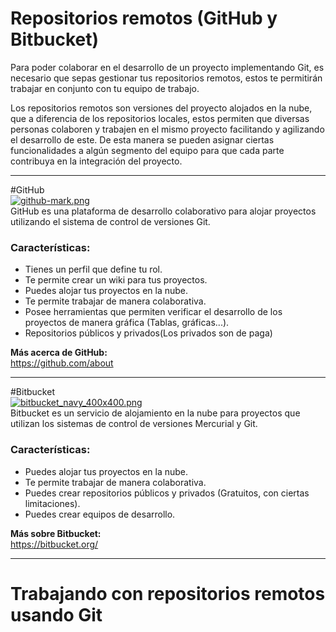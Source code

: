 # **Repositorios remotos (GitHub y Bitbucket)**  
Para poder colaborar en el desarrollo de un proyecto implementando Git, es necesario que sepas gestionar tus repositorios remotos, estos te permitirán trabajar en conjunto con tu equipo de trabajo.  

Los repositorios remotos son versiones del proyecto alojados en la nube, que a diferencia de los repositorios locales, estos permiten que diversas personas colaboren y trabajen en el mismo proyecto facilitando y agilizando el desarrollo de este. De esta manera se pueden asignar ciertas funcionalidades a algún segmento del equipo para que cada parte contribuya en la integración del proyecto.  
***
#GitHub  
[![github-mark.png](https://s5.postimg.org/suu4vwwtj/github_mark.png)](https://postimg.org/image/yvrtszjfn/)  
GitHub es una plataforma de desarrollo colaborativo para alojar proyectos utilizando el sistema de control de versiones Git.  
### Características:  
* Tienes un perfil que define tu rol.
* Te permite crear un wiki para tus proyectos.
* Puedes alojar tus proyectos en la nube.
* Te permite trabajar de manera colaborativa.
* Posee herramientas que permiten verificar el desarrollo de los proyectos de manera gráfica (Tablas, gráficas...).  
* Repositorios públicos y privados(Los privados son de paga)

**Más acerca de GitHub:**  
https://github.com/about  
***

#Bitbucket  
[![bitbucket_navy_400x400.png](https://s5.postimg.org/adzq53gvb/bitbucket_navy_400x400.png)](https://postimg.org/image/grot8clr7/)  
Bitbucket es un servicio de alojamiento en la nube para proyectos que utilizan los sistemas de control de versiones Mercurial y Git.  
### Características:  
* Puedes alojar tus proyectos en la nube.
* Te permite trabajar de manera colaborativa.
* Puedes crear repositorios públicos y privados (Gratuitos, con ciertas limitaciones).
* Puedes crear equipos de desarrollo.  

**Más sobre Bitbucket:**  
https://bitbucket.org/
***
# **Trabajando con repositorios remotos usando Git**  
